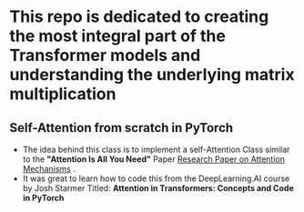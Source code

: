 # This repo is dedicated to creating the most integral part of the Transformer models and understanding the underlying matrix multiplication

## Self-Attention from scratch in PyTorch
- The idea behind this class is to implement a self-Attention Class similar to the **"Attention Is All You Need"** Paper [Research Paper on Attention Mechanisms](https://arxiv.org/abs/1706.03762) .
- It was great to learn how to code this from the DeepLearning.AI course by Josh Starmer Titled: **Attention in Transformers: Concepts and Code in PyTorch**

